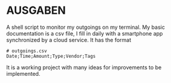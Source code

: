 # AUSGABEN

A shell script to monitor my outgoings on my terminal. My basic documentation is a csv file, I fill in daily with a smartphone app synchronized by a cloud service. It has the format

~~~
# outgoings.csv
Date;Time;Amount;Type;Vendor;Tags
~~~

It is a working project with many ideas for improvements to be implemented.
